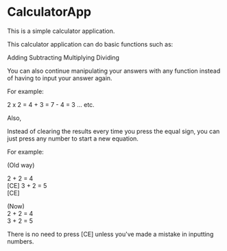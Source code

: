 # CalculatorApp

This is a simple calculator application.

This calculator application can do basic functions such as:

Adding 
Subtracting 
Multiplying 
Dividing

You can also continue manipulating your answers with any function instead of having to input your answer again.

For example:

2 x 2 = 4 + 3 = 7 - 4 = 3 ... etc.

Also,

Instead of clearing the results every time you press the equal sign, you can just press any number to start a new equation.

For example:

(Old way)

2 + 2 = 4 <br />
[CE] 
3 + 2 = 5 <br />
[CE]

(Now) <br />
2 + 2 = 4 <br />
3 + 2 = 5

There is no need to press [CE] unless you've made a mistake in inputting numbers.


